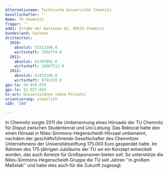 ```yaml
---
Alternativname: Technische Universität Chemnitz
Gesellschafter: ''
Name: TU Chemnitz
Träger: ''
addi: Straße der Nationen 62, 09125 Chemnitz
bundesland: Sachsen
drittmittel:
  2010:
    absolut: 51513296.0
    wirtschaft: 7954774.0
  2011:
    absolut: 62747892.0
    wirtschaft: 10567512.0
  2012:
    absolut: 62472196.0
    wirtschaft: 9732270.0
gps-la: 50.839.079
gps-lo: 12.927.034
hs-art: Universitäten (ohne Private)
orientierung: staatlich
uID: '380'

---
```

In Chemnitz sorgte 2011 die Umbenennung eines Hörsaals der TU Chemnitz für Disput zwischen Studentenrat und Uni-Leitung. Das Rektorat hatte den einen Hörsaal in Niles-Simmons-Hegenscheidt-Hörsaal umbenannt, nachdem der geschäftsführende Gesellschafter des Chemnitzer Unternehmens der Universitätsstiftung 175.000 Euro gespendet hatte. Im Rahmen des 175-jährigen Jubiläums der TU sei ein Konzept entwickelt worden, das auch Anreize für Großsponsoren bieten soll. So unterstütze die Niles-Simmons-Hegenscheidt-Gruppe die TU seit Jahren ''in großem Maßstab'' und habe dies auch für die Zukunft zugesagt.

